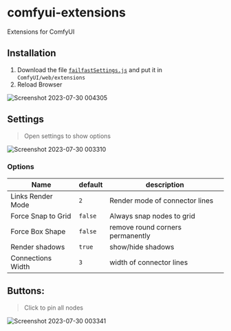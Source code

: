 # comfyui-extensions
Extensions for ComfyUI

## Installation

1. Download the file [`failfastSettings.js`](https://raw.githubusercontent.com/failfa-st/comfyui-extensions/main/failfastSettings.js) and put it in `ComfyUI/web/extensions`
2. Reload Browser


![Screenshot 2023-07-30 004305](https://github.com/failfa-st/comfyui-extensions/assets/1148334/0ee37a68-10c5-437a-a887-7aea25fd9c3e)


## Settings 

> Open settings to show options

![Screenshot 2023-07-30 003310](https://github.com/failfa-st/comfyui-extensions/assets/1148334/e7bf8bbf-ac16-41ac-ad75-1e1d79e4e2c0)


### Options
| Name               | default | description                      |
| ------------------ | ------- | -------------------------------- |
| Links Render Mode  | `2`     | Render mode of connector lines   |
| Force Snap to Grid | `false` | Always snap nodes to grid        |
| Force Box Shape	   | `false` | remove round corners permanently |
| Render shadows     | `true`  | show/hide shadows                |
| Connections Width	 | `3`     | width of connector lines         |


## Buttons:

> Click to pin all nodes


![Screenshot 2023-07-30 003341](https://github.com/failfa-st/comfyui-extensions/assets/1148334/41ef4b70-2d32-4395-ac78-8daa544521fb)
